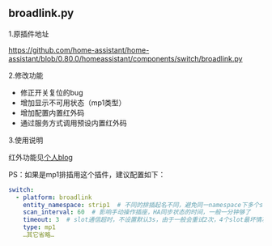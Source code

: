 ## broadlink.py ##

1.原插件地址

https://github.com/home-assistant/home-assistant/blob/0.80.0/homeassistant/components/switch/broadlink.py

2.修改功能
  - 修正开关复位的bug
  - 增加显示不可用状态（mp1类型）
  - 增加配置内置红外码
  - 通过服务方式调用预设内置红外码
  
3.使用说明

  红外功能见[个人blog](https://ljr.im/2018/10/26/ha-plugin-·-change-bolian-rm-and-airconditioning-partner-infrared-function/)
  
  PS：如果是mp1排插用这个插件，建议配置如下：
  ```yaml  
  switch:
    - platform: broadlink
      entity_namespace: strip1  # 不同的排插起名不同，避免同一namespace下多个slots排队更新
      scan_interval: 60  # 影响手动操作插座，HA同步状态的时间，一般一分钟够了
      timeout: 3  # slot通信超时，不设置默认3s，由于一般会重试2次，4个slot最坏情况下会耗时24s，如果scan_interval时间间隔内没完成，会有错误日志，所以scan_interval不宜太小
      type: mp1
      …其它省略…
  ```
